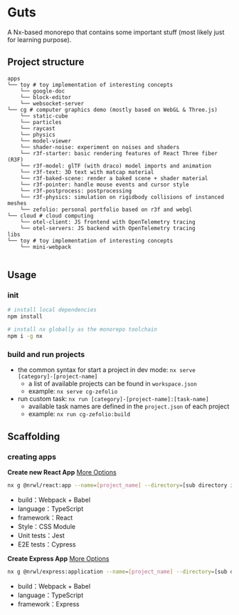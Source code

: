 
# Guts

A Nx-based monorepo that contains some important stuff (most likely just for learning purpose).

## Project structure

```
apps
└── toy # toy implementation of interesting concepts
    └── google-doc
    └── block-editor
    └── websocket-server
└── cg # computer graphics demo (mostly based on WebGL & Three.js)
    └── static-cube
    └── particles
    └── raycast
    └── physics
    └── model-viewer
    └── shader-noise: experiment on noises and shaders
    └── r3f-starter: basic rendering features of React Three fiber (R3F)
    └── r3f-model: glTF (with draco) model imports and animation
    └── r3f-text: 3D text with matcap material
    └── r3f-baked-scene: render a baked scene + shader material
    └── r3f-pointer: handle mouse events and cursor style
    └── r3f-postprocess: postprocessing
    └── r3f-physics: simulation on rigidbody collisions of instanced meshes
    └── zefolio: personal portfolio based on r3f and webgl
└── cloud # cloud computing
    └── otel-client: JS frontend with OpenTelemetry tracing
    └── otel-servers: JS backend with OpenTelemetry tracing
libs
└── toy # toy implementation of interesting concepts
    └── mini-webpack
    

```

## Usage

### init

```bash
# install local dependencies
npm install

# install nx globally as the monorepo toolchain
npm i -g nx
```

### build and run projects

- the common syntax for start a project in dev mode: `nx serve [category]-[project-name]`
  - a list of available projects can be found in `workspace.json`
  - example: `nx serve cg-zefolio`
- run custom task: `nx run [category]-[project-name]:[task-name]`
  - available task names are defined in the `project.json` of each project
  - example: `nx run cg-zefolio:build`


## Scaffolding

### creating apps

**Create new React App** [More Options](https://nx.dev/packages/react/generators/application#nrwlreactapplication)

```bash
nx g @nrwl/react:app --name=[project_name] --directory=[sub directory in apps directory]
```

- build：Webpack + Babel
- language：TypeScript
- framework：React
- Style：CSS Module
- Unit tests：Jest
- E2E tests：Cypress

**Create Express App** [More Options](https://nx.dev/packages/express/generators/application)

```bash
nx g @nrwl/express:application --name=[project_name] --directory=[sub directory in apps directory]
```

- build：Webpack + Babel
- language：TypeScript
- framework：Express

